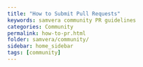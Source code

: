 ```yaml
---
title: "How to Submit Pull Requests"
keywords: samvera community PR guidelines
categories: Community
permalink: how-to-pr.html
folder: samvera/community/
sidebar: home_sidebar
tags: [community]
---
```

